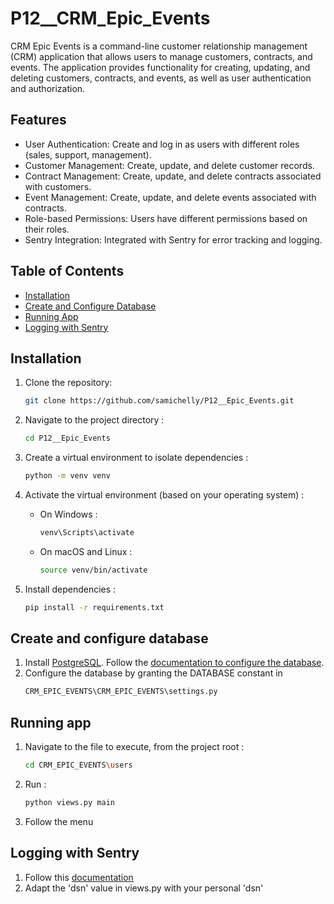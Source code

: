 ﻿# P12__CRM_Epic_Events

CRM Epic Events is a command-line customer relationship management (CRM) application that allows users to manage customers, contracts, and events. The application provides functionality for creating, updating, and deleting customers, contracts, and events, as well as user authentication and authorization.

## Features

- User Authentication: Create and log in as users with different roles (sales, support, management).
- Customer Management: Create, update, and delete customer records.
- Contract Management: Create, update, and delete contracts associated with customers.
- Event Management: Create, update, and delete events associated with contracts.
- Role-based Permissions: Users have different permissions based on their roles.
- Sentry Integration: Integrated with Sentry for error tracking and logging.



## Table of Contents

- [Installation](#installation)
- [Create and Configure Database](#create-and-configure-database)
- [Running App](#running-app)
- [Logging with Sentry](#logging-with-sentry)


## Installation

1. Clone the repository:

   ```bash
   git clone https://github.com/samichelly/P12__Epic_Events.git


2. Navigate to the project directory :

   ```bash
   cd P12__Epic_Events
   ```

3. Create a virtual environment to isolate dependencies :

   ```bash
   python -m venv venv
   ```

4. Activate the virtual environment (based on your operating system) :

   - On Windows :

     ```bash
     venv\Scripts\activate
     ```

   - On macOS and Linux :

     ```bash
     source venv/bin/activate
     ```

5. Install dependencies :

   ```bash
   pip install -r requirements.txt
   ```

## Create and configure database
1. Install [PostgreSQL](https://www.postgresql.org/download/). Follow the [documentation to configure the database](https://www.postgresql.org/docs/).
2. Configure the database by granting the DATABASE constant in 
   ```bash
   CRM_EPIC_EVENTS\CRM_EPIC_EVENTS\settings.py
   ```

## Running app
1. Navigate to the file to execute, from the project root :
   ```bash
   cd CRM_EPIC_EVENTS\users
   ```

2. Run :
   ```bash
   python views.py main
   ```

3. Follow the menu

## Logging with Sentry
1. Follow this [documentation](https://docs.sentry.io/platforms/python/)
2. Adapt the 'dsn' value in views.py with your personal 'dsn'


